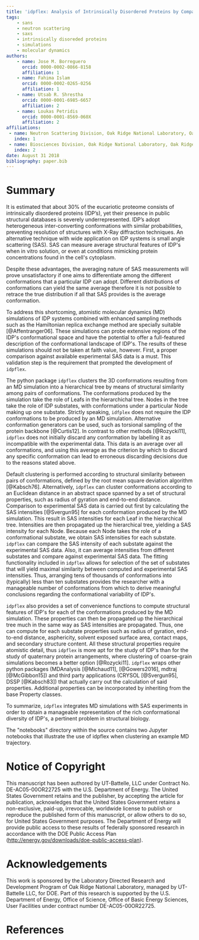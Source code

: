 ```yaml
---
title: 'idpflex: Analysis of Intrinsically Disordered Proteins by Comparing Simulations to Small Angle Scattering Experiments'
tags:
    - sans
    - neutron scattering
    - saxs
    - intrinsically disoreded proteins
    - simulations
    - molecular dynamics
authors:
    - name: Jose M. Borreguero
      orcid: 0000-0002-0866-8158
      affiliation: 1
    - name: Fahima Islam
      orcid: 0000-0002-0265-0256
      affiliation: 1
    - name: Utsab R. Shrestha
      orcid: 0000-0001-6985-6657
      affiliation: 2
    - name: Loukas Petridis 
      orcid: 0000-0001-8569-060X
      affiliation: 2
affiliations:
 - name: Neutron Scattering Division, Oak Ridge National Laboratory, Oak Ridge TN, USA
   index: 1
 - name: Biosciences Division, Oak Ridge National Laboratory, Oak Ridge TN, USA.
   index: 2
date: August 31 2018
bibliography: paper.bib
---
```


# Summary

It is estimated that about 30% of the eucariotic proteome consists of
intrinsically disordered proteins (IDP’s), yet their presence in public
structural databases is severely underrepresented.
IDP’s adopt heterogeneous inter-converting conformations with similar
probabilities, preventing resolution of structures with X-Ray
diffraction techniques. An alternative technique with wide application on
IDP systems is small angle scattering (SAS). SAS can measure average
structural features of IDP's when in vitro solution, or even at conditions
mimicking protein concentrations found in the cell's cytoplasm.

Despite these advantages, the averaging nature of SAS measurements
will prove unsatisfactory if one aims to differentiate among the different
conformations that a particular IDP can adopt. Different distributions
of conformations can yield the same average therefore it is not possible to
retrace the true distribution if all that SAS provides is the average
conformation.

To address this shortcoming, atomistic molecular dynamics (MD) simulations
of IDP systems combined with enhanced sampling methods such as the
Hamiltonian replica exchange method are specially
suitable [@Affentranger06]. These simulations can probe extensive
regions of the IDP's conformational space and have the potential to
offer a full-featured description of the conformational landscape of IDP's.
The results of these simulations should not be taken at faith value, however.
First, a proper comparison against available experimental SAS data
is a must. This validation step is the requirement that prompted the
development of `idpflex`.

The python package `idpflex` clusters the 3D conformations resulting from
an MD simulation into a hierarchical tree by means of structural similarity
among pairs of conformations. The conformations produced by the simulation
take the role of Leafs in the hierarchichal tree. Nodes in the tree take the
role of IDP substates, with conformations under a particular Node making up
one substate. Strictly speaking, `idfplex` does not require the
IDP conformations to be produced by an MD simulation. Alternative conformation
generators can be used, such as torsional sampling of the protein
backbone [@Curtis12].
In contrast to other methods [@Rozycki11], `idpflex` does not initially
discard any conformation by labelling it as incompatible with the
experimental data. This data is an average over
all conformations, and using this average as the criterion by which
to discard any specific conformation can lead to erroneous
discarding decisions due to the reasons stated above.

Default clustering is performed according to structural similarity
between pairs of conformations, defined by the root mean square deviation
algorithm [@Kabsch76]. Alternatively, `idpflex` can cluster
conformations according to an Euclidean distance in an abstract space
spanned by a set of structural properties, such as radius
of gyration and end-to-end distance. Comparison to experimental SAS data
is carried out first by calculating the SAS intensities [@Svergun95]
for each conformation produced by the MD simulation. This result in
SAS intensities for each Leaf in the hierarchical tree. Intensities are
then propagated up the hierarchical tree, yielding a SAS intensity for
each Node. Because each Node takes the role of a conformational substate,
we obtain SAS intensities for each substate. `idpflex` can compare
the SAS intensity of each substate against the experimental SAS data. Also,
it can average intensities from different substates and compare against
experimental SAS data. The fitting functionality included in `idpflex`
allows for selection of the set of substates that will yield
maximal similarity between computed and experimental SAS intensities. Thus,
arranging tens of thousands of conformations into (typically) less than
ten substates provides the researcher with a manageable number of
conformations from which to derive meaningful conclusions
regarding the conformational variability of IDP's.

`idpflex` also provides a set of convenience functions to compute
structural features of IDP's for each of the conformations produced by the MD
simulation. These properties can then be propagated up the hierarchical tree
much in the same way as SAS intensities are propagated. Thus, one can
compute for each substate properties such as radius of gyration,
end-to-end distance, asphericity, solvent exposed surface area,
contact maps, and secondary structure content. All these structural
properties require atomistic detail, thus `idpflex`
is more apt for the study of IDP's than for the study of quaternary protein
arrangements, where clustering of coarse-grain simulations becomes a
better option [@Rozycki11]. `idpflex` wraps other python
packages (MDAnalysis [@Michaud11], [@Gowers2016],
mdtraj [@McGibbon15])
and third party applications (CRYSOL [@Svergun95], DSSP [@Kabsch83])
that actually carry out the calculation of said properties.
Additional properties can be incorporated by inheriting from the
base Property classes.

To summarize, `idpflex` integrates MD simulations with SAS experiments in
order to obtain a manageable representation of the rich conformational
diversity of IDP's, a pertinent problem in structural biology.

The "notebooks" directory within the source contains two Jupyter
notebooks that illustrate the use of idpflex when clustering an
example MD trajectory.

# Notice of Copyright

This manuscript has been authored by UT-Battelle, LLC under Contract No.
DE-AC05-00OR22725 with the U.S. Department of Energy. The United States
Government retains and the publisher, by accepting the article for
publication, acknowledges that the United States Government retains a
non-exclusive, paid-up, irrevocable, worldwide license to publish or
reproduce the published form of this manuscript, or allow others to do
so, for United States Government purposes. The Department of Energy will
provide public access to these results of federally sponsored research
in accordance with the DOE Public Access Plan
(http://energy.gov/downloads/doe-public-access-plan).

# Acknowledgements

This work is sponsored by the Laboratory Directed Research and
Development Program of Oak Ridge National Laboratory, managed by
UT-Battelle LLC, for DOE. Part of this research is supported by the U.S.
Department of Energy, Office of Science, Office of Basic Energy
Sciences, User Facilities under contract number DE-AC05-00OR22725.

# References

